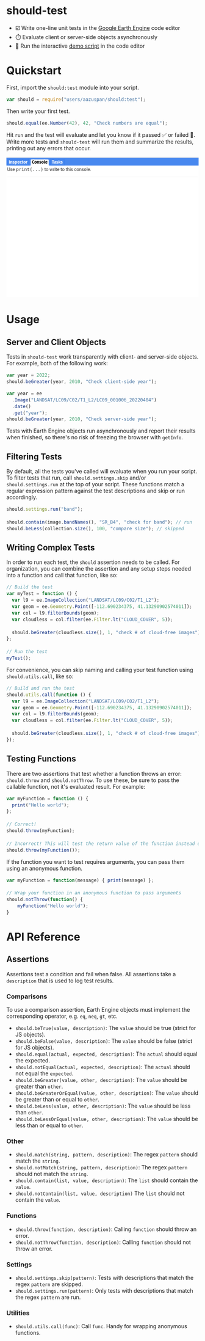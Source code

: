# should-test

- ☑️ Write one-line unit tests in the [Google Earth Engine](https://earthengine.google.com/) code editor
- ⏱️ Evaluate client or server-side objects asynchronously
- 🏃 Run the interactive [demo script](https://code.earthengine.google.com/d5309955cc7d2e7c0ab0dee9bd156d30) in the code editor

# Quickstart

First, import the `should:test` module into your script.

```javascript
var should = require("users/aazuspan/should:test");
```

Then write your first test.

```javascript
should.equal(ee.Number(42), 42, "Check numbers are equal");
```

Hit `run` and the test will evaluate and let you know if it passed ✅ or failed 🛑. Write more tests and `should-test` will run them and summarize the results, printing out any errors that occur.

![Demonstration of tests running in the code editor console.](assets/should_demo.gif)

# Usage

## Server and Client Objects

Tests in `should-test` work transparently with client- and server-side objects. For example, both of the following work:

```javascript
var year = 2022;
should.beGreater(year, 2010, "Check client-side year");
```

```javascript
var year = ee
  .Image("LANDSAT/LC09/C02/T1_L2/LC09_001006_20220404")
  .date()
  .get("year");
should.beGreater(year, 2010, "Check server-side year");
```

Tests with Earth Engine objects run asynchronously and report their results when finished, so there's no risk of freezing the browser with `getInfo`.

## Filtering Tests

By default, all the tests you've called will evaluate when you run your script. To filter tests that run, call `should.settings.skip` and/or `should.settings.run` at the top of your script. These functions match a regular expression pattern against the test descriptions and skip or run accordingly.

```javascript
should.settings.run("band");

should.contain(image.bandNames(), "SR_B4", "check for band"); // run
should.beLess(collection.size(), 100, "compare size"); // skipped
```

## Writing Complex Tests

In order to run each test, the `should` assertion needs to be called. For organization, you can combine the assertion and any setup steps needed into a function and call that function, like so:

```javascript
// Build the test
var myTest = function () {
  var l9 = ee.ImageCollection("LANDSAT/LC09/C02/T1_L2");
  var geom = ee.Geometry.Point([-112.690234375, 41.13290902574011]);
  var col = l9.filterBounds(geom);
  var cloudless = col.filter(ee.Filter.lt("CLOUD_COVER", 5));

  should.beGreater(cloudless.size(), 1, "check # of cloud-free images");
};

// Run the test
myTest();
```

For convenience, you can skip naming and calling your test function using `should.utils.call`, like so:

```javascript
// Build and run the test
should.utils.call(function () {
  var l9 = ee.ImageCollection("LANDSAT/LC09/C02/T1_L2");
  var geom = ee.Geometry.Point([-112.690234375, 41.13290902574011]);
  var col = l9.filterBounds(geom);
  var cloudless = col.filter(ee.Filter.lt("CLOUD_COVER", 5));

  should.beGreater(cloudless.size(), 1, "check # of cloud-free images");
});
```

## Testing Functions

There are two assertions that test whether a function throws an error: `should.throw` and `should.notThrow`. To use these, be sure to pass the callable function, not it's evaluated result. For example:

```javascript
var myFunction = function () {
  print("Hello world");
};

// Correct!
should.throw(myFunction);

// Incorrect! This will test the return value of the function instead of the function.
should.throw(myFunction());
```

If the function you want to test requires arguments, you can pass them using an anonymous function.

```javascript
var myFunction = function(message) { print(message) };

// Wrap your function in an anonymous function to pass arguments
should.notThrow(function() {
    myFunction("Hello world");
}
```

# API Reference

## Assertions

Assertions test a condition and fail when false. All assertions take a `description` that is used to log test results.

### Comparisons

To use a comparison assertion, Earth Engine objects must implement the corresponding operator, e.g. `eq`, `neq`, `gt`, etc.

- `should.beTrue(value, description)`: The `value` should be true (strict for JS objects).
- `should.beFalse(value, description)`: The `value` should be false (strict for JS objects).
- `should.equal(actual, expected, description)`: The `actual` should equal the expected.
- `should.notEqual(actual, expected, description)`: The `actual` should not equal the `expected`.
- `should.beGreater(value, other, description)`: The `value` should be greater than `other`.
- `should.beGreaterOrEqual(value, other, description)`: The `value` should be greater than or equal to `other`.
- `should.beLess(value, other, description)`: The `value` should be less than `other`.
- `should.beLessOrEqual(value, other, description)`: The `value` should be less than or equal to `other`.

### Other

- `should.match(string, pattern, description)`: The regex `pattern` should match the `string`. 
- `should.notMatch(string, pattern, description)`: The regex `pattern` should not match the `string`. 
- `should.contain(list, value, description)`: The `list` should contain the `value`.
- `should.notContain(list, value, description)` The `list` should not contain the `value`.

### Functions

- `should.throw(function, description)`: Calling `function` should throw an error.
- `should.notThrow(function, description)`: Calling `function` should not throw an error.

### Settings

- `should.settings.skip(pattern)`: Tests with descriptions that match the regex `pattern` are skipped.
- `should.settings.run(pattern)`: Only tests with descriptions that match the regex `pattern` are run.

### Utilities

- `should.utils.call(func)`: Call `func`. Handy for wrapping anonymous functions.
